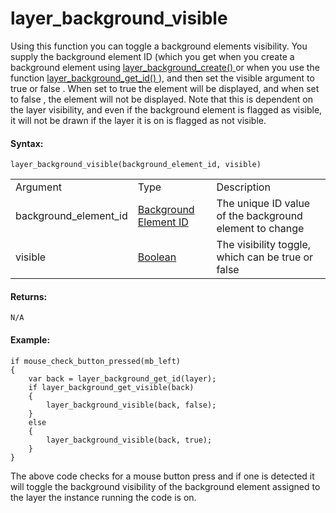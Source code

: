# layer_background_visible

Using this function you can toggle a background elements visibility. You
supply the background element ID (which you get when you create a
background element using [ layer_background_create()
](layer_background_create) or when you use the function [
layer_background_get_id() ](layer_background_get_id) ), and then set
the visible argument to true or false . When set to true the element
will be displayed, and when set to false , the element will not be
displayed. Note that this is dependent on the layer visibility, and even
if the background element is flagged as visible, it will not be drawn if
the layer it is on is flagged as not visible.

#### Syntax:

``` gml
layer_background_visible(background_element_id, visible)
```

|                       |                                                                                                                                                    |                                                         |
|-----------------------|----------------------------------------------------------------------------------------------------------------------------------------------------|---------------------------------------------------------|
| Argument              | Type                                                                                                                                               | Description                                             |
| background_element_id |  [Background Element ID](../../../../../../GameMaker_Language/GML_Reference/Asset_Management/Rooms/Background_Layers/layer_background_get_id)  | The unique ID value of the background element to change |
| visible               |  [Boolean](../../../../../../GameMaker_Language/GML_Overview/Data_Types)                                                                       | The visibility toggle, which can be true or false       |

#### Returns:

``` gml
N/A
```

#### Example:

``` gml
if mouse_check_button_pressed(mb_left)
{
    var back = layer_background_get_id(layer);
    if layer_background_get_visible(back)
    {
        layer_background_visible(back, false);
    }
    else
    {
        layer_background_visible(back, true);
    }
}
```

The above code checks for a mouse button press and if one is detected it
will toggle the background visibility of the background element assigned
to the layer the instance running the code is on.
